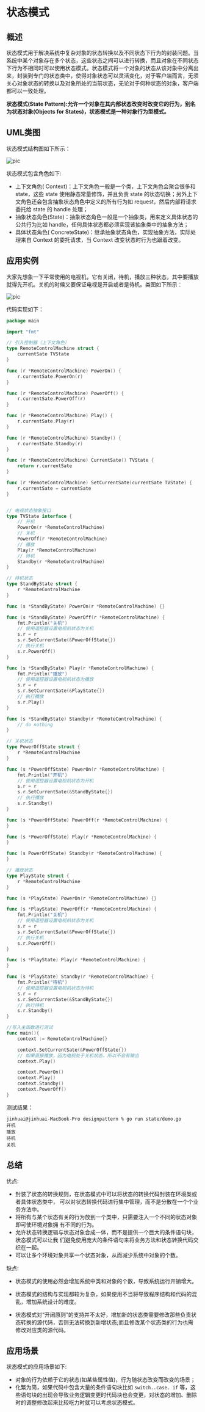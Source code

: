 # 状态模式

## 概述

状态模式用于解决系统中复杂对象的状态转换以及不同状态下行为的封装问题。当系统中某个对象存在多个状态，这些状态之间可以进行转换，而且对象在不同状态下行为不相同时可以使用状态模式。状态模式将一个对象的状态从该对象中分离出来，封装到专门的状态类中，使得对象状态可以灵活变化，对于客户端而言，无须关心对象状态的转换以及对象所处的当前状态，无论对于何种状态的对象，客户端都可以一致处理。

**状态模式(State Pattern):允许一个对象在其内部状态改变时改变它的行为，别名为状态对象(Objects for States)，状态模式是一种对象行为型模式。**



## UML类图

状态模式结构图如下所示：

![pic](https://doc.shiyanlou.com/courses/1851/1240622/0b47fe9ec3260b51ab6414fc6f883af7-0)

状态模式包含角色如下:

- 上下文角色( Context)：上下文角色一般是一个类，上下文角色会聚合很多和 state，这些 state 使用静态常量修饰，并且负责 state 的状态切换；另外上下文角色还会包含抽象状态角色中定义的所有行为如 request，然后内部将请求委托给 state 的 handle 处理；
- 抽象状态角色(State)：抽象状态角色一般是一个抽象类，用来定义具体状态的公共行为比如 handle，任何具体状态都必须实现该抽象类中的抽象方法；
- 具体状态角色( ConcreteState)：继承抽象状态角色，实现抽象方法，实际处理来自 Context 的委托请求，当 Context 改变状态时行为也跟着改变。



## 应用实例

大家先想象一下平常使用的电视机，它有关闭，待机，播放三种状态，其中要播放就得先开机。关机的时候又要保证电视是开启或者是待机。类图如下所示：

![pic](https://github.com/wangjinh/picture/blob/master/state1.png)

代码实现如下：

```go
package main

import "fmt"

// 引入控制器（上下文角色）
type RemoteControlMachine struct {
    currentSate TVState
}

func (r *RemoteControlMachine) PowerOn() {
    r.currentSate.PowerOn(r)
}

func (r *RemoteControlMachine) PowerOff() {
    r.currentSate.PowerOff(r)
}

func (r *RemoteControlMachine) Play() {
    r.currentSate.Play(r)
}

func (r *RemoteControlMachine) Standby() {
    r.currentSate.Standby(r)
}

func (r *RemoteControlMachine) CurrentSate() TVState {
    return r.currentSate
}

func (r *RemoteControlMachine) SetCurrentSate(currentSate TVState) {
    r.currentSate = currentSate
}


// 电视状态抽象接口
type TVState interface {
    // 开机
    PowerOn(r *RemoteControlMachine)
    // 关机
    PowerOff(r *RemoteControlMachine)
    // 播放
    Play(r *RemoteControlMachine)
    // 待机
    Standby(r *RemoteControlMachine)
}

// 待机状态
type StandByState struct {
    r *RemoteControlMachine
}

func (s *StandByState) PowerOn(r *RemoteControlMachine) {}

func (s *StandByState) PowerOff(r *RemoteControlMachine) {
    fmt.Println("关机")
    // 使用遥控器设置电视机状态为关机
    s.r = r
    s.r.SetCurrentSate(&PowerOffState{})
    // 执行关机
    s.r.PowerOff()
}

func (s *StandByState) Play(r *RemoteControlMachine) {
    fmt.Println("播放")
    // 使用遥控器设置电视机状态为播放
    s.r = r
    s.r.SetCurrentSate(&PlayState{})
    // 执行播放
    s.r.Play()
}

func (s *StandByState) Standby(r *RemoteControlMachine) {
    // do nothing
}

// 关机状态
type PowerOffState struct {
    r *RemoteControlMachine
}

func (s *PowerOffState) PowerOn(r *RemoteControlMachine) {
    fmt.Println("开机")
    // 使用遥控器设置电视机状态为开机
    s.r = r
    s.r.SetCurrentSate(&StandByState{})
    // 执行播放
    s.r.Standby()
}

func (s *PowerOffState) PowerOff(r *RemoteControlMachine) {
}

func (s *PowerOffState) Play(r *RemoteControlMachine) {
}

func (s PowerOffState) Standby(r *RemoteControlMachine) {
}

// 播放状态
type PlayState struct {
    r *RemoteControlMachine
}

func (s *PlayState) PowerOn(r *RemoteControlMachine) {}

func (s *PlayState) PowerOff(r *RemoteControlMachine) {
    fmt.Println("关机")
    // 使用遥控器设置电视机状态为关机
    s.r = r
    s.r.SetCurrentSate(&PowerOffState{})
    // 执行关机
    s.r.PowerOff()
}

func (s *PlayState) Play(r *RemoteControlMachine) {
}

func (s *PlayState) Standby(r *RemoteControlMachine) {
    fmt.Println("待机")
    // 使用遥控器设置电视机状态为待机
    s.r = r
    s.r.SetCurrentSate(&StandByState{})
    // 执行待机
    s.r.Standby()
}

//写入主函数进行测试
func main(){
    context := RemoteControlMachine{}

    context.SetCurrentSate(&PowerOffState{})
    // 如果直接播放，因为电视处于关机状态，所以不会有输出
    context.Play()

    context.PowerOn()
    context.Play()
    context.Standby()
    context.PowerOff()
}
```

测试结果：

```
jinhuai@jinhuai-MacBook-Pro designpattern % go run state/demo.go 
开机
播放
待机
关机
```



## 总结

 优点:

* 封装了状态的转换规则，在状态模式中可以将状态的转换代码封装在环境类或者具体状态类中， 可以对状态转换代码进行集中管理，而不是分散在一个个业务方法中。
* 将所有与某个状态有关的行为放到一个类中，只需要注入一个不同的状态对象即可使环境对象拥 有不同的行为。
* 允许状态转换逻辑与状态对象合成一体，而不是提供一个巨大的条件语句块，状态模式可以让我 们避免使用庞大的条件语句来将业务方法和状态转换代码交织在一起。
* 可以让多个环境对象共享一个状态对象，从而减少系统中对象的个数。



缺点:

* 状态模式的使用必然会增加系统中类和对象的个数，导致系统运行开销增大。

* 状态模式的结构与实现都较为复杂，如果使用不当将导致程序结构和代码的混乱，增加系统设计的难度。

* 状态模式对“开闭原则”的支持并不太好，增加新的状态类需要修改那些负责状态转换的源代码，否则无法转换到新增状态;而且修改某个状态类的行为也需修改对应类的源代码。



## 应用场景

状态模式的应用场景如下:

- 对象的行为依赖于它的状态(如某些属性值)，行为随状态改变而改变的场景；
- 化繁为简，如果代码中包含大量的条件语句块比如 `switch..case. if` 等，这些语句块的出现会导致业务逻辑变更时代码块也会变更，对状态的增加、删除时的调整修改起来比较吃力时就可以考虑状态模式。





